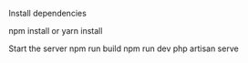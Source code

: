 
Install dependencies

  npm install
  or
  yarn install

Start the server
   npm run build
  npm run dev
  php artisan serve
